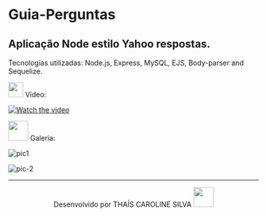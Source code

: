 # Guia-Perguntas

Aplicação Node estilo Yahoo respostas.<br>
---
Tecnologias utilizadas: Node.js, Express, MySQL, EJS, Body-parser and Sequelize.

<!--Questions and answers platform similar to Yahoo answers, where users can ask questions and answer other users questions.<br>
Technologies used: Node.js, Express, MySQL, EJS, Body-parser and Sequelize.-->


<p><img src="https://img.icons8.com/external-justicon-lineal-color-justicon/344/external-video-notifications-justicon-lineal-color-justicon.png" height="30em"> Vídeo:</p>

[![Watch the video](https://user-images.githubusercontent.com/76595905/153679404-f61f12e2-a15a-4dde-b168-cb15a7b25a03.PNG)](https://www.youtube.com/watch?v=siSfuES7JII&t=19s)

<p><img src="https://img.icons8.com/plasticine/344/stack-of-photos.png" height="40em"> Galeria:</p>

![pic1](https://user-images.githubusercontent.com/76595905/151467486-471f0e6b-3c52-4dcc-b795-028c331e0b11.PNG)

![pic-2](https://user-images.githubusercontent.com/76595905/151467491-c7347f78-2c19-44b1-87d8-46c8fc87682f.PNG)

---
<div align="center">
Desenvolvido por THAÍS CAROLINE SILVA 
<img src="https://cdn-icons-png.flaticon.com/512/2618/2618497.png" height="40em"> 
</div>
